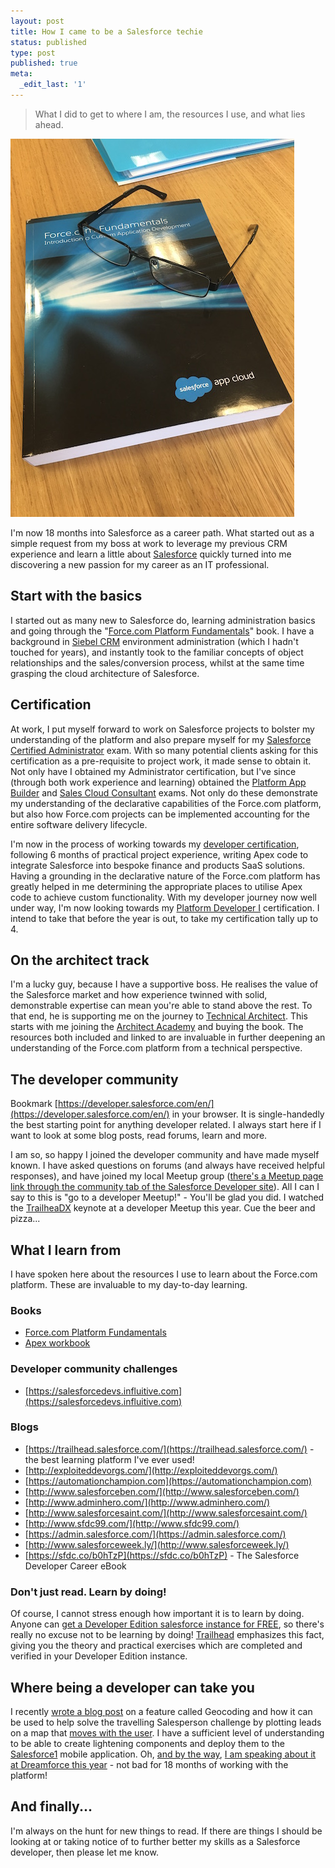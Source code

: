 ```yaml
---
layout: post
title: How I came to be a Salesforce techie
status: published
type: post
published: true
meta:
  _edit_last: '1'
---
```


> What I did to get to where I am, the resources I use, and what lies ahead.

![My Salesforce dev book and glasses](/images/SF_dev_book_with_glasses.jpg "My Salesforce dev book and glasses")

I'm now 18 months into Salesforce as a career path. What started out as a simple request from my boss at work to leverage my previous CRM experience and learn a little about [Salesforce](https://salesforce.com) quickly turned into me discovering a new passion for my career as an IT professional.

## Start with the basics

I started out as many new to Salesforce do, learning administration basics and going through the "[Force.com Platform Fundamentals](https://resources.docs.salesforce.com/sfdc/pdf/salesforce_creating_on_demand_apps.pdf)" book. I have a background in [Siebel CRM](https://en.wikipedia.org/wiki/Siebel_Systems) environment administration (which I hadn't touched for years), and instantly took to the familiar concepts of object relationships and the sales/conversion process, whilst at the same time grasping the cloud architecture of Salesforce.

## Certification

At work, I put myself forward to work on Salesforce projects to bolster my understanding of the platform and also prepare myself for my [Salesforce Certified Administrator](http://certification.salesforce.com/administrators) exam. With so many potential clients asking for this certification as a pre-requisite to project work, it made sense to obtain it. Not only have I obtained my Administrator certification, but I've since (through both work experience and learning) obtained the [Platform App Builder](http://certification.salesforce.com/app-builders) and [Sales Cloud Consultant](http://certification.salesforce.com/implementation-experts) exams. Not only do these demonstrate my understanding of the declarative capabilities of the Force.com platform, but also how Force.com projects can be implemented accounting for the entire software delivery lifecycle.

I'm now in the process of working towards my [developer certification](http://certification.salesforce.com/platform-developers), following 6 months of practical project experience, writing Apex code to integrate Salesforce into bespoke finance and products SaaS solutions. Having a grounding in the declarative nature of the Force.com platform has greatly helped in me determining the appropriate places to utilise Apex code to achieve custom functionality. With my developer journey now well under way, I'm now looking towards my [Platform Developer I](http://certification.salesforce.com/platform-developers) certification. I intend to take that before the year is out, to take my certification tally up to 4.

## On the architect track

I'm a lucky guy, because I have a supportive boss. He realises the value of the Salesforce market and how experience twinned with solid, demonstrable expertise can mean you're able to stand above the rest. To that end, he is supporting me on the journey to [Technical Architect](http://certification.salesforce.com/architects). This starts with me joining the [Architect Academy](http://www.salesforce.com/campaigns/success-services/architect-academy.jsp) and buying the book. The resources both included and linked to are invaluable in further deepening an understanding of the Force.com platform from a technical perspective.

## The developer community

Bookmark [https://developer.salesforce.com/en/](https://developer.salesforce.com/en/) in your browser. It is single-handedly the best starting point for anything developer related. I always start here if I want to look at some blog posts, read forums, learn and more.

I am so, so happy I joined the developer community and have made myself known. I have asked questions on forums (and always have received helpful responses), and have joined my local Meetup group ([there's a Meetup page link through the community tab of the Salesforce Developer site](http://www.meetup.com/pro/salesforcedevs/)). All I can I say to this is "go to a developer Meetup!" - You'll be glad you did. I watched the [TrailheaDX](https://developer.salesforce.com/trailheadx) keynote at a developer Meetup this year. Cue the beer and pizza...

## What I learn from

I have spoken here about the resources I use to learn about the Force.com platform. These are invaluable to my day-to-day learning.

### Books

* [Force.com Platform Fundamentals](https://resources.docs.salesforce.com/sfdc/pdf/salesforce_creating_on_demand_apps.pdf)
* [Apex workbook](https://resources.docs.salesforce.com/sfdc/pdf/apex_workbook.pdf)

### Developer community challenges

* [https://salesforcedevs.influitive.com](https://salesforcedevs.influitive.com)

### Blogs

* [https://trailhead.salesforce.com/](https://trailhead.salesforce.com/) - the best learning platform I've ever used!
* [http://exploiteddevorgs.com/](http://exploiteddevorgs.com/)
* [https://automationchampion.com](https://automationchampion.com)
* [http://www.salesforceben.com/](http://www.salesforceben.com/)
* [http://www.adminhero.com/](http://www.adminhero.com/)
* [http://www.salesforcesaint.com/](http://www.salesforcesaint.com/)
* [http://www.sfdc99.com/](http://www.sfdc99.com/)
* [https://admin.salesforce.com/](https://admin.salesforce.com/)
* [http://www.salesforceweek.ly/](http://www.salesforceweek.ly/)
* [https://sfdc.co/b0hTzP](https://sfdc.co/b0hTzP) - The Salesforce Developer Career eBook

### Don't just read. Learn by doing!

Of course, I cannot stress enough how important it is to learn by doing. Anyone can [get a Developer Edition salesforce instance for FREE](https://developer.salesforce.com/signup), so there's really no excuse not to be learning by doing! [Trailhead](https://trailhead.salesforce.com) emphasizes this fact, giving you the theory and practical exercises which are completed and verified in your Developer Edition instance.

## Where being a developer can take you

I recently [wrote a blog post](http://aaronallport.com/2016/08/04/plot-your-salesforce-leads-on-a-map.html) on a feature called Geocoding and how it can be used to help solve the travelling Salesperson challenge by plotting leads on a map that [moves with the user](http://aaronallport.com/2016/09/14/new-and-improved-salesforce-leads-on-a-map.html). I have a sufficient level of understanding to be able to create lightening components and deploy them to the [Salesforce1](http://www.salesforce.com/uk/mobile/overview/) mobile application. Oh, [and by the way](https://salesforcedevs.influitive.com/discussions/topics/20965?page=1), [I am speaking about it at Dreamforce this year](https://success.salesforce.com/Sessions?eventId=a1Q3000000qQOd9#/session/a2q3A000000LBhyQAG) - not bad for 18 months of working with the platform!

## And finally...

I'm always on the hunt for new things to read. If there are things I should be looking at or taking notice of to further better my skills as a Salesforce developer, then please let me know.
